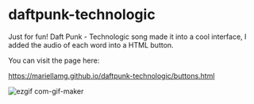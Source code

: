 # daftpunk-technologic


Just for fun! Daft Punk - Technologic song made it into a cool interface, I added the audio of each word into a HTML button. 

You can visit the page here:


https://mariellamg.github.io/daftpunk-technologic/buttons.html



![ezgif com-gif-maker](https://user-images.githubusercontent.com/16716794/123878320-b1687e80-d8f3-11eb-94a8-3c0488b96146.gif)



